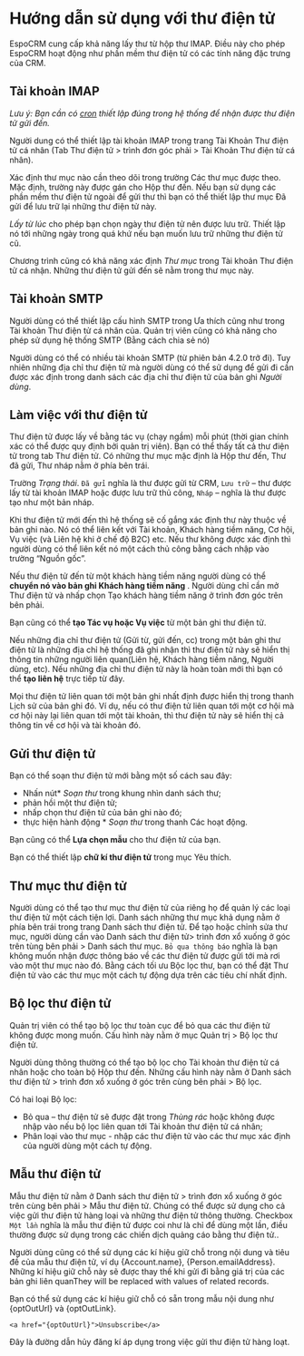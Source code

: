 # Hướng dẫn sử dụng với thư điện tử

EspoCRM cung cấp khả năng lấy thư từ hộp thư IMAP. Điều này cho phép EspoCRM hoạt động như phần mềm thư điện tử có các tính năng đặc trưng của CRM.

## Tài khoản IMAP

*Lưu ý: Bạn cần có [cron](https://github.com/espocrm/documentation/blob/master/administration/server-configuration.md#setup-a-crontab) thiết lập đúng trong hệ thống để nhận được thư điện tử gửi đến.*

Người dung có thể thiết lập tài khoản IMAP trong trang Tài Khoản Thư điện tử cá nhân (Tab Thư điện tử > trình đơn góc phải > Tài Khoản Thư điện tử cá nhân).

Xác định thư mục nào cần theo dõi trong trường Các thư mục được theo. Mặc định, trường này được gán cho Hộp thư đến. Nếu bạn sử dụng các phần mềm thư điện tử ngoài để gửi thư thì bạn có thể thiết lập thư mục Đã gửi để lưu trữ lại những thư điện tử này.

*Lấy từ lúc* cho phép bạn chọn ngày thư điện tử nên được lưu trữ. Thiết lập nó tới những ngày trong quá khứ nếu bạn muốn lưu trữ những thư điện tử cũ.

Chương trình cũng có khả năng xác định *Thư mục* trong Tài khoản Thư điện tử cá nhận. Những thư điện tử gửi đến sẽ nằm trong thư mục này.

## Tài khoản SMTP

Người dùng có thể thiết lập cấu hình SMTP trong Ưa thích cũng như trong Tài khoản Thư điện tử cá nhân của. Quản trị viên cũng có khả năng cho phép sử dụng hệ thống SMTP (Bằng cách chia sẻ nó)

Người dùng có thể có nhiều tài khoản SMTP (từ phiên bản 4.2.0 trở đi). Tuy nhiên những địa chỉ thư điện tử mà người dùng có thể sử dụng để gửi đi cần được xác định trong danh sách các địa chỉ thư điện tử của bản ghi *Người dùng*.

## Làm việc với thư điện tử

Thư điện tử được lấy về bằng tác vụ (chạy ngầm) mỗi phút (thời gian chính xác có thể được quy định bởi quản trị viên).
Bạn có thể thấy tất cả thư điện tử trong tab Thư điện tử. Có những thư mục mặc định là Hộp thư đến, Thư đã gửi, Thư nháp nằm ở phía bên trái.

Trường *Trạng thái*. `Đã gửi` nghĩa là thư được gửi từ CRM, `Lưu trữ` – thư được lấy từ tài khoản IMAP hoặc được lưu trữ thủ công, `Nháp` – nghĩa là thư được tạo như một bản nháp.

Khi thư điện tử mới đến thì hệ thống sẽ cố gắng xác định thư này thuộc về bản ghi nào. Nó có thể liên kết với Tài khoản, Khách hàng tiềm năng, Cơ hội, Vụ việc (và Liên hệ khi ở chế độ B2C) etc. Nếu thư không được xác định thì người dùng có thể liên kết nó một cách thủ công bằng cách nhập vào trường “Nguồn gốc”.

Nếu thư điện tử đến từ một khách hàng tiềm năng người dùng có thể **chuyển nó vào bản ghi Khách hàng tiềm năng** . Người dùng chỉ cần mở Thư điện tử và nhấp chọn Tạo khách hàng tiềm năng ở trình đơn góc trên bên phải.

Bạn cũng có thể **tạo Tác vụ hoặc Vụ việc** từ một bản ghi thư điện tử.

Nếu những địa chỉ thư điện tử (Gửi từ, gửi đến, cc) trong một bản ghi thư điện tử là những địa chỉ hệ thống đã ghi nhận thì thư điện tử này sẽ hiển thị thông tin những người liên quan(Liên hệ, Khách hàng tiềm năng, Người dùng, etc). Nếu những địa chỉ thư điện tử này là hoàn toàn mới thì bạn có thể **tạo liên hệ** trực tiếp từ đây.

Mọi thư điện tử liên quan tới một bản ghi nhất định được hiển thị trong thanh Lịch sử của bản ghi đó. Ví dụ, nếu có thư điện tử liên quan tới một cơ hội mà cơ hội này lại liên quan tới một tài khoản, thì thư điện tử này sẽ hiển thị cả thông tin về cơ hội và tài khoản đó.

## Gửi thư điện tử

Bạn có thể soạn thư điện tử mới bằng một số cách sau đây:
* Nhấn nút* *Soạn thư* trong khung nhìn danh sách thư;
* phản hồi một thư điện tử;
* nhấp chọn thư điện tử của bản ghi nào đó;
* thực hiện hành động * *Soạn thư* trong thanh Các hoạt động.

Bạn cũng có thể **Lựa chọn mẫu** cho thư điện tử của bạn.

Bạn có thể thiết lập **chữ kí thư điện tử** trong mục Yêu thích.

## Thư mục thư điện tử

Người dùng có thể tạo thư mục thư điện tử của riêng họ để quản lý các loại thư điện tử một cách tiện lợi. Danh sách những thư mục khả dụng nằm ở phía bên trái trong trang Danh sách thư điện tử. Để tạo hoặc chỉnh sửa thư mục, người dùng cần vào Danh sách thư điện tử> trình đơn xổ xuống ở góc trên tùng bên phải > Danh sách thư mục. `Bỏ qua thông báo` nghĩa là bạn không muốn nhận được thông báo về các thư điện tử được gửi tới mà rơi vào một thư mục nào đó. Bằng cách tối ưu Bộc lọc thư, bạn có thể đặt Thư điện tử vào các thư mục một cách tự động dựa trên các tiêu chí nhất định.

## Bộ lọc thư điện tử

Quản trị viên có thể tạo bộ lọc thư  toàn cục để bỏ qua các thư điện tử không được mong muốn. Cấu hình này nằm ở mục Quản trị > Bộ lọc thư điện tử.

Người dùng thông thường có thể tạo bộ lọc cho Tài khoản thư điện tử cá nhân hoặc cho toàn bộ Hộp thư đến. Những cấu hình này nằm ở Danh sách thư điện tử > trình đơn xổ xuống ở góc trên cùng bên phải > Bộ lọc.

Có hai loại Bộ lọc:
* Bỏ qua – thư điện tử sẽ được đặt trong *Thùng rác* hoặc không được nhập vào nếu bộ lọc liên quan tới Tài khoản thư điện tử cá nhân;
* Phân loại vào thư mục  - nhập các thư điện tử vào các thư mục xác định của người dùng một cách tự động.

## Mẫu thư điện tử

Mẫu thư điện tử nằm ở Danh sách thư điện tử > trình đơn xổ xuống ở góc trên cùng bên phải > Mẫu thư điện tử. Chúng có thể được sử dụng cho cả việc gửi thư điện tử hàng loại và những thư điện tử thông thường. Checkbox `Một lần` nghĩa là mẫu thư điện tử được coi như là chỉ để dùng một lần, điều thường được sử dụng trong các chiến dịch quảng cáo bằng thư điện tử..

Người dùng cũng có thể sử dụng các kí hiệu giữ chỗ trong nội dung và tiêu đề của mẫu thư điện tử, ví dụ {Account.name}, {Person.emailAddress}. Những kí hiệu giữ chỗ này sẽ được thay thế khi gửi đi bằng giá trị của các bản ghi liên quanThey will be replaced with values of related records.

Bạn có thể sử dụng các kí hiệu giữ chỗ có sẵn trong mẫu nội dung như {optOutUrl} và {optOutLink}.
```
<a href="{optOutUrl}">Unsubscribe</a>
```
Đây là đường dẫn hủy đăng kí áp dụng trong việc gửi thư điện tử hàng loạt.
